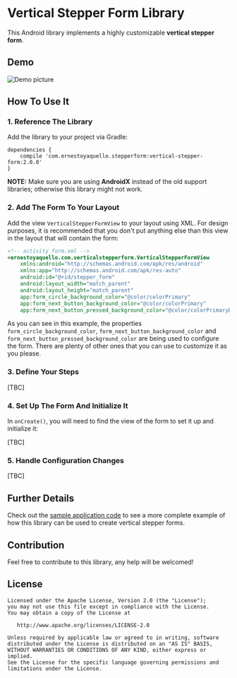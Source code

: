 # Vertical Stepper Form Library
This Android library implements a highly customizable **vertical stepper form**.

## Demo
![Demo picture](https://raw.githubusercontent.com/ernestoyaquello/VerticalStepperForm/master/stepper-example.gif)

## How To Use It
### 1. Reference The Library
Add the library to your project via Gradle:

```
dependencies {
    compile 'com.ernestoyaquello.stepperform:vertical-stepper-form:2.0.0'
}
```
**NOTE:** Make sure you are using **AndroidX** instead of the old support libraries; otherwise this library might not work.

### 2. Add The Form To Your Layout
Add the view ```VerticalStepperFormView``` to your layout using XML. For design purposes, it is recommended that you don't put anything else than this view in the layout that will contain the form:

```xml
<!-- activity_form.xml -->
<ernestoyaquello.com.verticalstepperform.VerticalStepperFormView
    xmlns:android="http://schemas.android.com/apk/res/android"
    xmlns:app="http://schemas.android.com/apk/res-auto"
    android:id="@+id/stepper_form"
    android:layout_width="match_parent"
    android:layout_height="match_parent"
    app:form_circle_background_color="@color/colorPrimary"
    app:form_next_button_background_color="@color/colorPrimary"
    app:form_next_button_pressed_background_color="@color/colorPrimaryDark"/>
```
As you can see in this example, the properties `form_circle_background_color`, `form_next_button_background_color` and `form_next_button_pressed_background_color` are being used to configure the form. There are plenty of other ones that you can use to customize it as you please.

### 3. Define Your Steps
[TBC]

### 4. Set Up The Form And Initialize It
In ```onCreate()```, you will need to find the view of the form to set it up and initialize it:

[TBC]

### 5. Handle Configuration Changes
[TBC]


## Further Details
Check out the [sample application code](https://github.com/ernestoyaquello/VerticalStepperForm/tree/master/app/src/main/java/verticalstepperform/ernestoyaquello/com/verticalstepperform) to see a more complete example of how this library can be used to create vertical stepper forms.

## Contribution
Feel free to contribute to this library, any help will be welcomed!

## License
```
Licensed under the Apache License, Version 2.0 (the "License");
you may not use this file except in compliance with the License.
You may obtain a copy of the License at

   http://www.apache.org/licenses/LICENSE-2.0

Unless required by applicable law or agreed to in writing, software
distributed under the License is distributed on an "AS IS" BASIS,
WITHOUT WARRANTIES OR CONDITIONS OF ANY KIND, either express or implied.
See the License for the specific language governing permissions and
limitations under the License.
```
